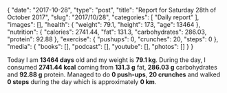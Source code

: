 {
    "date": "2017-10-28",
    "type": "post",
    "title": "Report for Saturday 28th of October 2017",
    "slug": "2017\/10\/28",
    "categories": [
        "Daily report"
    ],
    "images": [],
    "health": {
        "weight": 79.1,
        "height": 173,
        "age": 13464
    },
    "nutrition": {
        "calories": 2741.44,
        "fat": 131.3,
        "carbohydrates": 286.03,
        "protein": 92.88
    },
    "exercise": {
        "pushups": 0,
        "crunches": 20,
        "steps": 0
    },
    "media": {
        "books": [],
        "podcast": [],
        "youtube": [],
        "photos": []
    }
}

Today I am <strong>13464 days</strong> old and my weight is <strong>79.1 kg</strong>. During the day, I consumed <strong>2741.44 kcal</strong> coming from <strong>131.3 g</strong> fat, <strong>286.03 g</strong> carbohydrates and <strong>92.88 g</strong> protein. Managed to do <strong>0 push-ups</strong>, <strong>20 crunches</strong> and walked <strong>0 steps</strong> during the day which is approximately <strong>0 km</strong>.